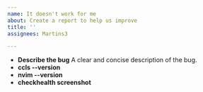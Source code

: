 ```yaml
---
name: It doesn't work for me
about: Create a report to help us improve
title: ''
assignees: Martins3

---
```


- **Describe the bug**
A clear and concise description of the bug.
- **ccls --version**
- **nvim --version**
- **checkhealth screenshot**

